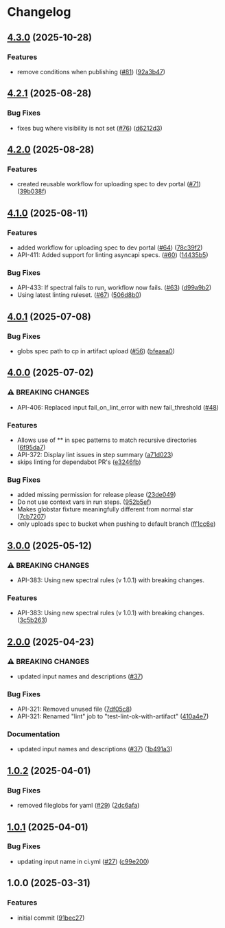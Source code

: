 # Changelog


## [4.3.0](https://github.com/entur/gha-api/compare/v4.2.1...v4.3.0) (2025-10-28)


### Features

* remove conditions when publishing ([#81](https://github.com/entur/gha-api/issues/81)) ([92a3b47](https://github.com/entur/gha-api/commit/92a3b47d1fa548f1e19eb520dbafeffb0eea5809))

## [4.2.1](https://github.com/entur/gha-api/compare/v4.2.0...v4.2.1) (2025-08-28)


### Bug Fixes

* fixes bug where visibility is not set ([#76](https://github.com/entur/gha-api/issues/76)) ([d6212d3](https://github.com/entur/gha-api/commit/d6212d36201af1fe7ca72c79edf3577a04ea3029))

## [4.2.0](https://github.com/entur/gha-api/compare/v4.1.0...v4.2.0) (2025-08-28)


### Features

* created reusable workflow for uploading spec to dev portal ([#71](https://github.com/entur/gha-api/issues/71)) ([39b038f](https://github.com/entur/gha-api/commit/39b038f000b60ab3238b679273ee9d979fadbba4))

## [4.1.0](https://github.com/entur/gha-api/compare/v4.0.1...v4.1.0) (2025-08-11)


### Features

* added workflow for uploading spec to dev portal ([#64](https://github.com/entur/gha-api/issues/64)) ([78c39f2](https://github.com/entur/gha-api/commit/78c39f2119f030ce862087f64ac6513766f4e7f5))
* API-411: Added support for linting asyncapi specs.  ([#60](https://github.com/entur/gha-api/issues/60)) ([14435b5](https://github.com/entur/gha-api/commit/14435b546188acad8e5b3b97ea86fb5932b7a22c))


### Bug Fixes

* API-433: If spectral fails to run, workflow now fails.  ([#63](https://github.com/entur/gha-api/issues/63)) ([d99a9b2](https://github.com/entur/gha-api/commit/d99a9b2346dc310ce2372231c41e6bb102422856))
* Using latest linting ruleset. ([#67](https://github.com/entur/gha-api/issues/67)) ([506d8b0](https://github.com/entur/gha-api/commit/506d8b0c30e683a4bf5628fd80aa50026f53c36e))

## [4.0.1](https://github.com/entur/gha-api/compare/v4.0.0...v4.0.1) (2025-07-08)


### Bug Fixes

* globs spec path to cp in artifact upload ([#56](https://github.com/entur/gha-api/issues/56)) ([bfeaea0](https://github.com/entur/gha-api/commit/bfeaea0f712363621c7913441289e29e76e469d0))

## [4.0.0](https://github.com/entur/gha-api/compare/v3.0.0...v4.0.0) (2025-07-02)


### ⚠ BREAKING CHANGES

* API-406: Replaced input fail_on_lint_error with new fail_threshold  ([#48](https://github.com/entur/gha-api/issues/48))

### Features

* Allows use of ** in spec patterns to match recursive directories ([6f95da7](https://github.com/entur/gha-api/commit/6f95da7ad7917373752cbaef811e6a662dfe3954))
* API-372: Display lint issues in step summary ([a71d023](https://github.com/entur/gha-api/commit/a71d0237de03fde4479c53c2c92862617b7e23e4))
* skips linting for dependabot PR's ([e3246fb](https://github.com/entur/gha-api/commit/e3246fb1e502ff814d403236d636a7f9b98e4473))


### Bug Fixes

* added missing permission for release please ([23de049](https://github.com/entur/gha-api/commit/23de049b6613b6c3320257688585752a4771439e))
* Do not use context vars in run steps. ([952b5ef](https://github.com/entur/gha-api/commit/952b5ef0e141bbed6f6dabcf2570545ad2102e25))
* Makes globstar fixture meaningfully different from normal star ([7cb7207](https://github.com/entur/gha-api/commit/7cb72075aac6317af445ba6d722123a3c89b5ca1))
* only uploads spec to bucket when pushing to default branch ([ff1cc6e](https://github.com/entur/gha-api/commit/ff1cc6e2efcc14ae134eaad6c08564e6478802e2))


## [3.0.0](https://github.com/entur/gha-api/compare/v2.0.0...v3.0.0) (2025-05-12)


### ⚠ BREAKING CHANGES

* API-383: Using new spectral rules (v 1.0.1) with breaking changes.

### Features

* API-383: Using new spectral rules (v 1.0.1) with breaking changes. ([3c5b263](https://github.com/entur/gha-api/commit/3c5b263508d37defced90184a1f091e08677c9c6))

## [2.0.0](https://github.com/entur/gha-api/compare/v1.0.2...v2.0.0) (2025-04-23)

### ⚠ BREAKING CHANGES

* updated input names and descriptions ([#37](https://github.com/entur/gha-api/issues/37))

### Bug Fixes

* API-321: Removed unused file ([7df05c8](https://github.com/entur/gha-api/commit/7df05c878d3794ab1de57a3591506f97a41e7f3e))
* API-321: Renamed "lint" job to "test-lint-ok-with-artifact" ([410a4e7](https://github.com/entur/gha-api/commit/410a4e731c143f66574d2ee5aaecf4f571bfcc41))

### Documentation

* updated input names and descriptions ([#37](https://github.com/entur/gha-api/issues/37)) ([1b491a3](https://github.com/entur/gha-api/commit/1b491a3af7b950eb1bb4a942abb0e364b1ecaa86))

## [1.0.2](https://github.com/entur/gha-api/compare/v1.0.1...v1.0.2) (2025-04-01)


### Bug Fixes

* removed fileglobs for yaml ([#29](https://github.com/entur/gha-api/issues/29)) ([2dc6afa](https://github.com/entur/gha-api/commit/2dc6afa017788b4a1f6e554a7f8041b13b1d6c56))

## [1.0.1](https://github.com/entur/gha-api/compare/v1.0.0...v1.0.1) (2025-04-01)


### Bug Fixes

* updating input name in ci.yml ([#27](https://github.com/entur/gha-api/issues/27)) ([c99e200](https://github.com/entur/gha-api/commit/c99e2003bab3f1d1e35c8908f66f4e81931a4b9c))

## 1.0.0 (2025-03-31)


### Features

* initial commit ([91bec27](https://github.com/entur/gha-api/commit/91bec27bb47ca0dbfb8a985802bbbec6e9a22697))
